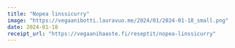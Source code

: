 ```yaml
---
title: "Nopea linssicurry"
image: "https://vegaanibotti.lauravuo.me/2024/01/2024-01-18_small.png"
date: 2024-01-18
receipt_url: "https://vegaanihaaste.fi/reseptit/nopea-linssicurry"
---
```

